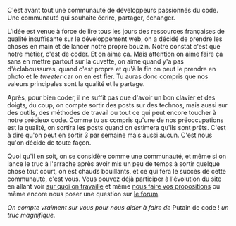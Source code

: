 C'est avant tout une communauté de développeurs passionnés du code. Une communauté qui souhaite écrire, partager, échanger.

L'idée est venue à force de lire tous les jours des ressources françaises de qualité
insuffisante sur le développement web, on a décidé de prendre les choses en main
et de lancer notre propre bouzin.
Notre constat c'est que notre métier, c'est de coder.
Et on aime ça.
Mais attention on aime faire ça sans en mettre partout sur la cuvette,
on aime quand y'a pas d'éclaboussures, quand c'est propre et qu'à la fin
on peut le prendre en photo et le *tweeter* car on en est fier.
Tu auras donc compris que nos valeurs principales sont la qualité et le partage.

Après, pour bien coder, il ne suffit pas que d'avoir un bon clavier et des doigts,
du coup, on compte sortir des posts sur des technos, mais aussi sur des outils,
des méthodes de travail ou tout ce qui peut encore toucher à notre précieux code.
Comme tu as compris qu'une de nos préoccupations est la qualité,
on sortira les posts quand on estimera qu'ils sont prêts.
C'est à dire qu'on peut en sortir 3 par semaine mais aussi aucun.
C'est nous qu'on décide de toute façon.

Quoi qu'il en soit, on se considère comme une communauté, et même si on lance le
truc à l'arrache après avoir mis un peu de temps à sortir quelque chose tout court,
on est chauds bouillants, et ce qui fera le succès de cette communauté, c'est vous.
Vous pouvez déjà participer à l'évolution du site en allant voir
[sur quoi on travaille](https://github.com/putaindecode/putaindecode.fr/issues?labels=post&state=open)
 et même
[nous faire vos propositions](https://github.com/putaindecode/propositions-de-posts)
ou même encore nous poser une question sur [le forum](https://github.com/putaindecode/forum/issues).

_On compte vraiment sur vous pour nous aider à faire de_ Putain de code ! _un truc magnifique._

